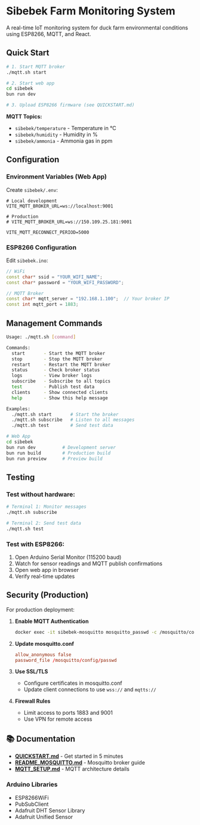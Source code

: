 # Sibebek Farm Monitoring System

A real-time IoT monitoring system for duck farm environmental conditions using ESP8266, MQTT, and React.

## Quick Start

```bash
# 1. Start MQTT broker
./mqtt.sh start

# 2. Start web app
cd sibebek
bun run dev

# 3. Upload ESP8266 firmware (see QUICKSTART.md)
```

**MQTT Topics:**
- `sibebek/temperature` - Temperature in °C
- `sibebek/humidity` - Humidity in %
- `sibebek/ammonia` - Ammonia gas in ppm

## Configuration

### Environment Variables (Web App)

Create `sibebek/.env`:

```env
# Local development
VITE_MQTT_BROKER_URL=ws://localhost:9001

# Production
# VITE_MQTT_BROKER_URL=ws://150.109.25.181:9001

VITE_MQTT_RECONNECT_PERIOD=5000
```

### ESP8266 Configuration

Edit `sibebek.ino`:

```cpp
// WiFi
const char* ssid = "YOUR_WIFI_NAME";
const char* password = "YOUR_WIFI_PASSWORD";

// MQTT Broker
const char* mqtt_server = "192.168.1.100";  // Your broker IP
const int mqtt_port = 1883;
```

## Management Commands

```bash
Usage: ./mqtt.sh [command]

Commands:
  start       - Start the MQTT broker
  stop        - Stop the MQTT broker
  restart     - Restart the MQTT broker
  status      - Check broker status
  logs        - View broker logs
  subscribe   - Subscribe to all topics
  test        - Publish test data
  clients     - Show connected clients
  help        - Show this help message

Examples:
  ./mqtt.sh start       # Start the broker
  ./mqtt.sh subscribe   # Listen to all messages
  ./mqtt.sh test        # Send test data

# Web App
cd sibebek
bun run dev          # Development server
bun run build        # Production build
bun run preview      # Preview build
```

## Testing

### Test without hardware:

```bash
# Terminal 1: Monitor messages
./mqtt.sh subscribe

# Terminal 2: Send test data
./mqtt.sh test
```

### Test with ESP8266:

1. Open Arduino Serial Monitor (115200 baud)
2. Watch for sensor readings and MQTT publish confirmations
3. Open web app in browser
4. Verify real-time updates

## Security (Production)

For production deployment:

1. **Enable MQTT Authentication**
   ```bash
   docker exec -it sibebek-mosquitto mosquitto_passwd -c /mosquitto/config/passwd admin
   ```

2. **Update mosquitto.conf**
   ```conf
   allow_anonymous false
   password_file /mosquitto/config/passwd
   ```

3. **Use SSL/TLS**
   - Configure certificates in mosquitto.conf
   - Update client connections to use `wss://` and `mqtts://`

4. **Firewall Rules**
   - Limit access to ports 1883 and 9001
   - Use VPN for remote access

## 📚 Documentation

- **[QUICKSTART.md](./QUICKSTART.md)** - Get started in 5 minutes
- **[README_MOSQUITTO.md](./README_MOSQUITTO.md)** - Mosquitto broker guide
- **[MQTT_SETUP.md](./MQTT_SETUP.md)** - MQTT architecture details


### Arduino Libraries
- ESP8266WiFi
- PubSubClient
- Adafruit DHT Sensor Library
- Adafruit Unified Sensor
